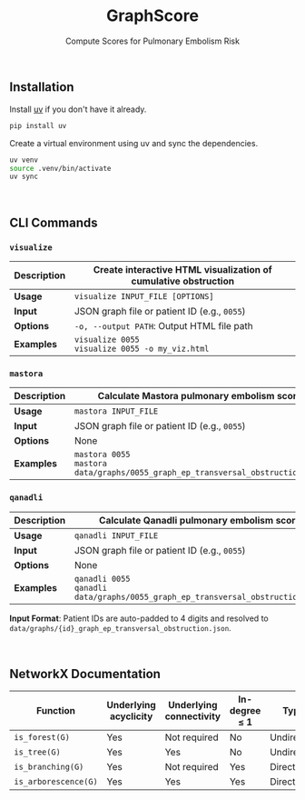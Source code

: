 <div align="center">

# GraphScore

Compute Scores for Pulmonary Embolism Risk

</div>

&#160;

## Installation

Install [uv](https://docs.astral.sh/uv/) if you don't have it already.

```bash
pip install uv
```

Create a virtual environment using uv and sync the dependencies.

```bash
uv venv
source .venv/bin/activate
uv sync
```

&#160;

## CLI Commands

### `visualize`

| **Description** | Create interactive HTML visualization of cumulative obstruction |
| --------------- | --------------------------------------------------------------- |
| **Usage**       | `visualize INPUT_FILE [OPTIONS]`                                |
| **Input**       | JSON graph file or patient ID (e.g., `0055`)                    |
| **Options**     | `-o, --output PATH`: Output HTML file path                      |
| **Examples**    | `visualize 0055`<br>`visualize 0055 -o my_viz.html`             |

### `mastora`

| **Description** | Calculate Mastora pulmonary embolism score                                         |
| --------------- | ---------------------------------------------------------------------------------- |
| **Usage**       | `mastora INPUT_FILE`                                                               |
| **Input**       | JSON graph file or patient ID (e.g., `0055`)                                       |
| **Options**     | None                                                                               |
| **Examples**    | `mastora 0055`<br>`mastora data/graphs/0055_graph_ep_transversal_obstruction.json` |

### `qanadli`

| **Description** | Calculate Qanadli pulmonary embolism score                                         |
| --------------- | ---------------------------------------------------------------------------------- |
| **Usage**       | `qanadli INPUT_FILE`                                                               |
| **Input**       | JSON graph file or patient ID (e.g., `0055`)                                       |
| **Options**     | None                                                                               |
| **Examples**    | `qanadli 0055`<br>`qanadli data/graphs/0055_graph_ep_transversal_obstruction.json` |

**Input Format**: Patient IDs are auto-padded to 4 digits and resolved to `data/graphs/{id}_graph_ep_transversal_obstruction.json`.

&#160;

## NetworkX Documentation

| Function             | Underlying acyclicity | Underlying connectivity | In-degree ≤ 1 | Type       | Morgane's graphs compatibility |
| -------------------- | --------------------- | ----------------------- | ------------- | ---------- | ------------------------------ |
| `is_forest(G)`       | Yes                   | Not required            | No            | Undirected | Yes                            |
| `is_tree(G)`         | Yes                   | Yes                     | No            | Undirected | Yes                            |
| `is_branching(G)`    | Yes                   | Not required            | Yes           | Directed   | Yes                            |
| `is_arborescence(G)` | Yes                   | Yes                     | Yes           | Directed   | Yes                            |
